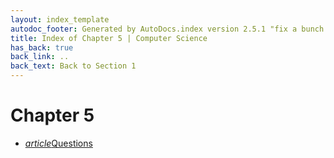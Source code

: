 ```yaml
---
layout: index_template
autodoc_footer: Generated by AutoDocs.index version 2.5.1 "fix a bunch of bugs" ⓒ Starwort, 2020
title: Index of Chapter 5 | Computer Science
has_back: true
back_link: ..
back_text: Back to Section 1
---
```


# **Chapter 5**

- <a href='./questions.md'><i title='MD file' class="material-icons">article</i>Questions</a>
